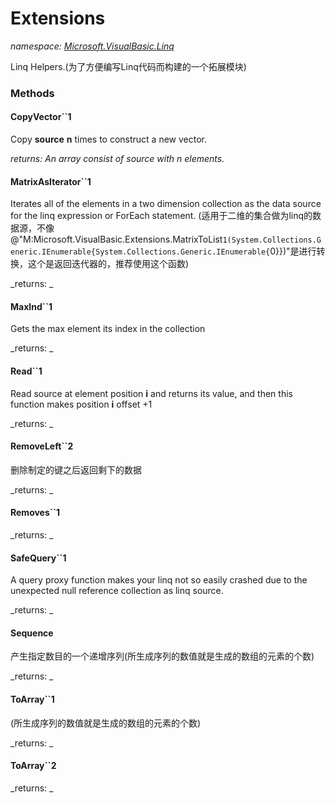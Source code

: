 ﻿
# Extensions
_namespace: [Microsoft.VisualBasic.Linq](N-Microsoft.VisualBasic.Linq.md)_

Linq Helpers.(为了方便编写Linq代码而构建的一个拓展模块)

### Methods

#### CopyVector``1
Copy **source** **n** times to construct a new vector.

_returns: An array consist of source with n elements._
#### MatrixAsIterator``1
Iterates all of the elements in a two dimension collection as the data source for the linq expression or ForEach statement.
 (适用于二维的集合做为linq的数据源，不像@"M:Microsoft.VisualBasic.Extensions.MatrixToList``1(System.Collections.Generic.IEnumerable{System.Collections.Generic.IEnumerable{``0}})"是进行转换，这个是返回迭代器的，推荐使用这个函数)

_returns: _
#### MaxInd``1
Gets the max element its index in the collection

_returns: _
#### Read``1
Read source at element position **i** and returns its value, 
 and then this function makes position **i** offset +1

_returns: _
#### RemoveLeft``2
删除制定的键之后返回剩下的数据

_returns: _
#### Removes``1


_returns: _
#### SafeQuery``1
A query proxy function makes your linq not so easily crashed due to the unexpected null reference collection as linq source.

_returns: _
#### Sequence
产生指定数目的一个递增序列(所生成序列的数值就是生成的数组的元素的个数)

_returns: _
#### ToArray``1
(所生成序列的数值就是生成的数组的元素的个数)

_returns: _
#### ToArray``2


_returns: _



